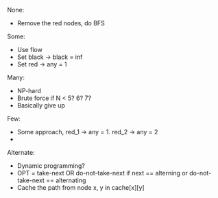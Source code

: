 None: 
- Remove the red nodes, do BFS

Some: 
- Use flow
- Set black -> black = inf
- Set red -> any = 1

Many:
- NP-hard
- Brute force if N < 5? 6? 7? 
- Basically give up

Few: 
- Some approach, red_1 -> any = 1. red_2 -> any = 2
- 

Alternate: 
- Dynamic programming? 
- OPT = take-next OR do-not-take-next if next == alterning or do-not-take-next == alternating
- Cache the path from node x, y in cache[x][y] 

